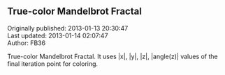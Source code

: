 ## True-color Mandelbrot Fractal  
Originally published: 2013-01-13 20:30:47  
Last updated: 2013-01-14 02:07:47  
Author: FB36   
  
True-color Mandelbrot Fractal.
It uses |x|, |y|, |z|, |angle(z)| values of the final iteration point for coloring.